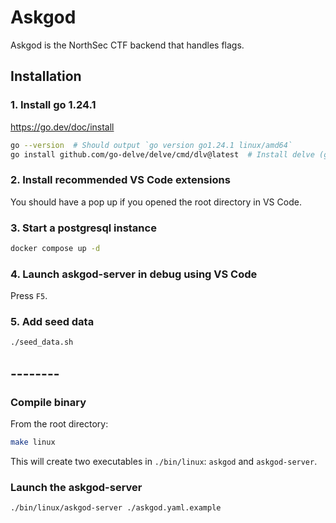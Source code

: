# Askgod

Askgod is the NorthSec CTF backend that handles flags.

## Installation

### 1. Install go 1.24.1

https://go.dev/doc/install 

```bash
go --version  # Should output `go version go1.24.1 linux/amd64`
go install github.com/go-delve/delve/cmd/dlv@latest  # Install delve (go debugger)
```

### 2. Install recommended VS Code extensions

You should have a pop up if you opened the root directory in VS Code.


### 3. Start a postgresql instance

```bash
docker compose up -d
```

### 4. Launch askgod-server in debug using VS Code

Press `F5`.

### 5. Add seed data

```bash
./seed_data.sh
```


## --------

### Compile binary

From the root directory: 

```bash
make linux
```

This will create two executables in `./bin/linux`: `askgod` and `askgod-server`.

### Launch the askgod-server

```bash
./bin/linux/askgod-server ./askgod.yaml.example
```